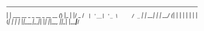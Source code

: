  _                                 _ _   
| | ___  __ _ _ __ _ __       __ _(_) |_ 
| |/ _ \/ _` | '__| '_ \     / _` | | __|
| |  __/ (_| | |  | | | |   | (_| | | |_ 
|_|\___|\__,_|_|  |_| |_|____\__, |_|\__|
                       |_____|___/       
